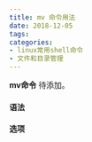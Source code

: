 ```yaml
---
title: mv 命令用法
date: 2018-12-05
tags:
categories: 
- linux常用shell命令
- 文件和目录管理
---
```

**mv命令** 待添加。
<!-- more --> 
#### **语法**


#### **选项**
